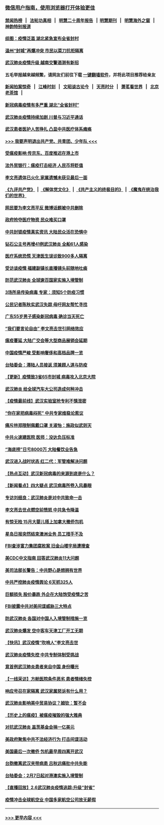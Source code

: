 ### [微信用户指南，使用浏览器打开体验更佳](https://github.com/gfw-breaker/banned-news1/blob/master/indexes/wechat-guide.md?t=0)
#### [禁闻热榜](热点新闻.md?t=0)  &nbsp;&nbsp;|&nbsp;&nbsp; [法轮功真相](https://github.com/gfw-breaker/truth/blob/master/README.md?t=0) &nbsp;&nbsp;|&nbsp;&nbsp; [明慧二十周年报告](https://github.com/gfw-breaker/mh-reports/blob/master/README.md?t=0) &nbsp;&nbsp;|&nbsp;&nbsp;[明慧期刊](https://github.com/gfw-breaker/mh-qikan) &nbsp;&nbsp;|&nbsp;&nbsp; [明慧海外之窗](https://github.com/gfw-breaker/mh-news/blob/master/README.md?t=0) &nbsp;&nbsp;|&nbsp;&nbsp; [神韵特别报道](https://github.com/gfw-breaker/mh-news/blob/master/shenyun.md?t=0)
#### [组图：疫情泛滥 湖北紧急宣布全省封村](../pages/nsc413/n11851563.md?t=02072122) 
#### [温州“封城”再爆冲突 市民以菜刀抗拒隔离](../pages/nsc413/n11851538.md?t=02072122) 
#### [武汉肺炎疫情升级 越南交警酒测有新招](../pages/nsc413/n11851632.md?t=02072122) 
#### 五毛举报越来越频繁，请网友们前往下载 [一键翻墙软件](https://github.com/gfw-breaker/ssr-accounts)，并将此项目推荐给亲友
#### [新闻拍案惊奇](https://github.com/gfw-breaker/banned-news1/blob/master/pages/link4.md) &nbsp;&nbsp;|&nbsp;&nbsp; [江峰时刻](https://github.com/gfw-breaker/banned-news1/blob/master/pages/link4.md) &nbsp;&nbsp;|&nbsp;&nbsp; [文昭谈古论今](https://github.com/gfw-breaker/banned-news1/blob/master/pages/link4.md) &nbsp;&nbsp;|&nbsp;&nbsp; [天亮时分](https://github.com/gfw-breaker/banned-news1/blob/master/pages/link4.md) &nbsp;&nbsp;|&nbsp;&nbsp; [萧茗看世界](https://github.com/gfw-breaker/banned-news1/blob/master/pages/link4.md) &nbsp;&nbsp;|&nbsp;&nbsp; [北京老茶馆](https://github.com/gfw-breaker/banned-news1/blob/master/pages/link4.md) &nbsp;&nbsp;|&nbsp;&nbsp; 
#### [新冠病毒疫情有多严重 湖北“全省封村”](../pages/nsc413/n11851296.md?t=02072122) 
#### [武汉肺炎疫情持续加剧 川普与习近平通话](../pages/nsc413/n11851613.md?t=02072122) 
#### [武汉患者医护人苦挣扎 凸显中共医疗体系瘫痪](../pages/nsc413/n11850083.md?t=02072122) 
#### [>>> 我要声明退出共产党、共青团、少年队 <<<](https://github.com/begood0513/goodnews/blob/master/quit/letter.md) 
#### [受瘟疫影响 传京东、百度推迟在港上市](../pages/nsc413/n11851409.md?t=02072122) 
#### [法外贸银行：瘟疫打击经济 人民币将贬值](../pages/nsc413/n11850538.md?t=02072122) 
#### [李文亮遗体已火化 家属遗憾未获见最后一面](../pages/nsc413/n11851128.md?t=02072122) 
#### [《九评共产党》](https://github.com/begood0513/9ping.md/blob/master/README.md) &nbsp;|&nbsp; [《解体党文化》](../../../../jtdwh.md/blob/master/README.md)  &nbsp;|&nbsp; [《共产主义的终极目的》](../../../../gczydzjmd.md/blob/master/README.md) &nbsp;|&nbsp; [《魔鬼在统治我们的世界》](../../../../mgztzwmdsj.md/blob/master/README.md) 
#### [网民要为李文亮平反 微博话题被中共删除](../pages/nsc413/n11851177.md?t=02072122) 
#### [政府抢夺医疗物资 民众难买口罩](../pages/nsc413/n11851017.md?t=02072122) 
#### [中共封锁疫情真实资讯 大陆民众活在恐惧中](../pages/nsc413/n11850699.md?t=02072122) 
#### [钻石公主号再增41例武汉肺炎 全船61人感染](../pages/nsc413/n11850401.md?t=02072122) 
#### [医疗系统恐慌 天津医生误诊致900多人隔离](../pages/nsc413/n11850609.md?t=02072122) 
#### [受访谈疫情 福建副镇长直播镜头前随地吐痰](../pages/nsc413/n11850758.md?t=02072122) 
#### [防范武汉肺炎 全球逾百国家实施入境管制](../pages/nsc413/n11850557.md?t=02072122) 
#### [3场所易传染病毒 专家：须知5个防疫习惯](../pages/nsc413/n11849662.md?t=02072122) 
#### [公民记者陈秋实武汉失踪 母吁网友帮忙寻找](../pages/nsc413/n11850638.md?t=02072122) 
#### [广东55岁男子感染新冠病毒 确诊当天死亡](../pages/nsc413/n11850590.md?t=02072122) 
#### [“我们要言论自由” 李文亮去世引网络效应](../pages/nsc413/n11850484.md?t=02072122) 
#### [瘟疫蔓延 大陆广交会等大型商品展销会延期](../pages/nsc413/n11850521.md?t=02072122) 
#### [中国疫情严峻 受影响奢侈和高档品牌一览](../pages/nsc413/n11850319.md?t=02072122) 
#### [台陆委会：滞陆人员接返 须兼顾人道与防疫](../pages/nsc413/n11850414.md?t=02072122) 
#### [【更新】疫情致3省65市封城 病毒攻入北京大院](../pages/nsc413/n11801312.md?t=02072122) 
#### [武汉肺炎 给全球汽车大公司造成何种冲击](../pages/nsc413/n11850056.md?t=02072122) 
#### [【疫情最前线】武汉实验室抢专利不慎泄密](../pages/nsc413/n11850310.md?t=02072122) 
#### [“你在家把病毒闷死” 中共专家维稳论惹议](../pages/nsc413/n11850048.md?t=02072122) 
#### [痛斥林郑限制佩戴口罩 关淑怡：施政似武则天](../pages/nsc413/n11849645.md?t=02072122) 
#### [中共火速建医院 医师：没达负压标准](../pages/nsc413/n11848938.md?t=02072122) 
#### [“海底捞”日亏8000万 大陆餐饮业告急](../pages/nsc413/n11850010.md?t=02072122) 
#### [武汉进入战时状态 红二代：军管难解决问题](../pages/nsc413/n11849976.md?t=02072122) 
#### [【热点互动】武汉新冠病毒的来源到底是什么？](../pages/nsc413/n11849749.md?t=02072122) 
#### [【新闻看点】四大疑点 武汉病毒所卷入风暴眼](../pages/nsc413/n11849608.md?t=02072122) 
#### [专访刘细良：武汉肺炎是对中共致命一击](../pages/nsc413/n11849934.md?t=02072122) 
#### [李文亮去世点燃空前愤怒 中共急令降温](../pages/nsc413/n11849864.md?t=02072122) 
#### [有惊无险 15月大婴儿搭上加拿大撤侨包机](../pages/nsc413/n11849698.md?t=02072122) 
#### [星岛日报突然结束澳洲业务 员工措手不及](../pages/nsc413/n11849722.md?t=02072122) 
#### [FBI查涉富力集团腐败案 旧金山楼宇局遭搜查](../pages/nsc413/n11848419.md?t=02072122) 
#### [美CDC中文指南 回答武汉肺炎11大问题](../pages/nsc413/n11849703.md?t=02072122) 
#### [美司法部长警告：中共野心是想拥有世界](../pages/nsc413/n11849769.md?t=02072122) 
#### [中共严控肺炎疫情舆论 6天抓325人](../pages/nsc413/n11849529.md?t=02072122) 
#### [巨额损失 股价暴跌 外企在大陆饱受疫情之苦](../pages/nsc413/n11849651.md?t=02072122) 
#### [FBI披露中共对美间谍威胁三大特点](../pages/nsc413/n11849700.md?t=02072122) 
#### [防武汉肺炎 各国对中国人入境管制措施一览](../pages/nsc413/n11838726.md?t=02072122) 
#### [武汉肺炎爆发 空中客车天津工厂开工无期](../pages/nsc413/n11849634.md?t=02072122) 
#### [【快讯】武汉疫情“吹哨人”李文亮去世](../pages/nsc413/n11849459.md?t=02072122) 
#### [武汉肺炎疫情失控 中共专制体制受挑战](../pages/nsc413/n11849457.md?t=02072122) 
#### [意首例武汉肺炎患者来自中国 身份曝光](../pages/nsc413/n11849454.md?t=02072122) 
#### [【一线采访】方舱医院条件恶劣 患者情绪失控](../pages/nsc413/n11848910.md?t=02072122) 
#### [响应号召在家隔离 武汉家属怒诉有什么用？](../pages/nsc413/n11849412.md?t=02072122) 
#### [武汉肺炎影响美中贸易协议？姆钦：暂不会](../pages/nsc413/n11849497.md?t=02072122) 
#### [【历史上的瘟疫】被瘟疫摧毁的强大雅典](../pages/nsc413/n11849036.md?t=02072122) 
#### [对抗武汉肺炎 盖茨基金会捐一亿美元](../pages/nsc413/n11848953.md?t=02072122) 
#### [美政府聚焦中共不法经济行为 打击间谍活动](../pages/nsc413/n11849322.md?t=02072122) 
#### [美国最后一次撤侨 包机最早周四离开武汉](../pages/nsc413/n11849395.md?t=02072122) 
#### [台胞撤离武汉夹带病患 吕秋远痛批中共失能](../pages/nsc413/n11849153.md?t=02072122) 
#### [台陆委会：2月7日起对港澳实施入境管制](../pages/nsc413/n11848681.md?t=02072122) 
#### [【直播回放】2.6武汉肺炎疫情追踪:升级“封省”](../pages/nsc413/n11848948.md?t=02072122) 
#### [疫情冲击全球航空业 中国多家航空公司放无薪假](../pages/nsc413/n11849188.md?t=02072122) 

----
#### [ >>> 更早内容 <<< ](../indexes/nsc413-earlier.md)
